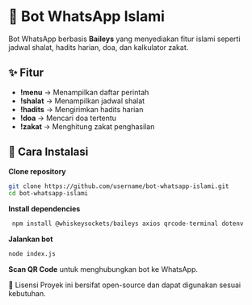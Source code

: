# 🤖 Bot WhatsApp Islami

Bot WhatsApp berbasis **Baileys** yang menyediakan fitur islami seperti jadwal shalat, hadits harian, doa, dan kalkulator zakat.

## ✨ Fitur
- **!menu** → Menampilkan daftar perintah  
- **!shalat** → Menampilkan jadwal shalat  
- **!hadits** → Mengirimkan hadits harian  
- **!doa <nama doa>** → Mencari doa tertentu  
- **!zakat <jumlah>** → Menghitung zakat penghasilan  

## 🚀 Cara Instalasi
**Clone repository**  
   ```sh
   git clone https://github.com/username/bot-whatsapp-islami.git
   cd bot-whatsapp-islami
   ```
**Install dependencies**  
   ```sh
    npm install @whiskeysockets/baileys axios qrcode-terminal dotenv
   ```
**Jalankan bot**  
   ```sh
   node index.js
   ```
**Scan QR Code** untuk menghubungkan bot ke WhatsApp.

📜 Lisensi
Proyek ini bersifat open-source dan dapat digunakan sesuai kebutuhan.
